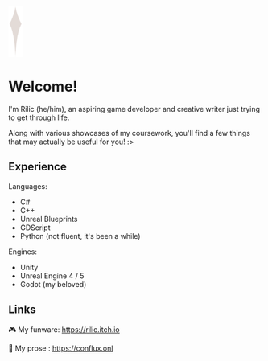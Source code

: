 <img src="pascal-star.svg" height="100">

# Welcome!
I'm Rilic (he/him), an aspiring game developer and creative writer just trying to get through life.

Along with various showcases of my coursework, you'll find a few things that may actually be useful for you! :>

## Experience

Languages:
- C#
- C++
- Unreal Blueprints
- GDScript
- Python (not fluent, it's been a while)

Engines: 
- Unity
- Unreal Engine 4 / 5
- Godot (my beloved)

## Links

🎮 My funware: https://rilic.itch.io

🌌 My prose : https://conflux.onl
